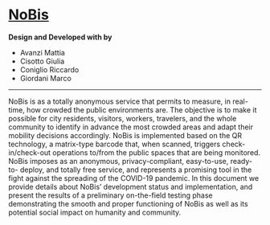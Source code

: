 # **[NoBis](https://nobis.dei.unipd.it)**

**Design and Developed with by** 
* Avanzi Mattia
* Cisotto Giulia
* Coniglio Riccardo
* Giordani Marco
***

NoBis is as a totally anonymous service that permits to measure, in real-time, how crowded the public environments are. The objective is to make it possible for city residents, visitors, workers, travelers, and the whole community to identify in advance the most crowded areas and adapt their mobility decisions accordingly. NoBis is implemented based on the QR technology, a matrix-type barcode that, when scanned, triggers check-in/check-out operations to/from the public spaces that are being monitored. NoBis imposes as an anonymous, privacy-compliant, easy-to-use, ready-to- deploy, and totally free service, and represents a promising tool in the fight against the spreading of the COVID-19 pandemic. In this document we provide details about NoBis’ development status and implementation, and present the results of a preliminary on-the-field testing phase demonstrating the smooth and proper functioning of NoBis as well as its potential social impact on humanity and community.

